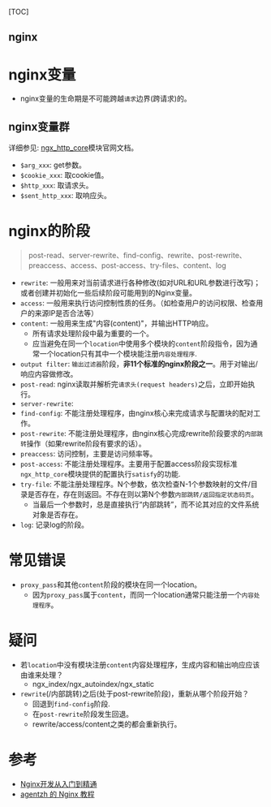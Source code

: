 [TOC]

nginx
---

# nginx变量
* nginx变量的生命期是不可能跨越`请求`边界(跨请求)的。

## nginx变量群
详细参见: [ngx_http_core](http://nginx.org/en/docs/http/ngx_http_core_module.html)模块官网文档。
* `$arg_xxx`: get参数。
* `$cookie_xxx`: 取cookie值。
* `$http_xxx`: 取请求头。
* `$sent_http_xxx`: 取响应头。


# nginx的阶段
> post-read、server-rewrite、find-config、rewrite、post-rewrite、preaccess、access、post-access、try-files、content、log
* `rewrite`: 一般用来对当前请求进行各种修改(如对URL和URL参数进行改写)；或者创建并初始化一些后续阶段可能用到的Nginx变量。
* `access`: 一般用来执行访问控制性质的任务。（如检查用户的访问权限、检查用户的来源IP是否合法等）
* `content`: 一般用来生成"内容(content)"，并输出HTTP响应。
  * 所有请求处理阶段中最为重要的一个。
  * 应当避免在同一个`location`中使用多个模块的`content`阶段指令，因为通常一个location只有其中一个模块能注册`内容处理程序`.
* `output filter`: `输出过滤器`阶段，**非11个标准的nginx阶段之一**。用于对输出/响应内容做修改。
* `post-read`: nginx读取并解析完`请求头(request headers)`之后，立即开始执行。
* `server-rewrite`:
* `find-config`: 不能注册处理程序，由nginx核心来完成请求与配置块的配对工作。
* `post-rewrite`: 不能注册处理程序，由nginx核心完成rewrite阶段要求的`内部跳转`操作（如果rewrite阶段有要求的话）。
* `preaccess`: 访问控制，主要是访问频率等。
* `post-access`: 不能注册处理程序。主要用于配置access阶段实现标准`ngx_http_core`模块提供的配置执行`satisfy`的功能.
* `try-file`: 不能注册处理程序。N个参数，依次检查N-1个参数映射的文件/目录是否存在，存在则返回。不存在则以第N个参数`内部跳转/返回指定状态码页`。
  * 当最后一个参数时，总是直接执行“内部跳转”，而不论其对应的文件系统对象是否存在。
* `log`: 记录log的阶段。


# 常见错误
* `proxy_pass`和其他`content`阶段的模块在同一个location。
  * 因为`proxy_pass`属于`content`，而同一个location通常只能注册一个`内容处理程序`。


# 疑问
* 若`location`中没有模块注册`content`内容处理程序，生成内容和输出响应应该由谁来处理？
  * ngx_index/ngx_autoindex/ngx_static
* `rewrite`(/内部跳转)之后(处于post-rewrite阶段)，重新从哪个阶段开始？
  * 回退到`find-config`阶段.
  * 在`post-rewrite`阶段发生回退。
  * rewrite/access/content之类的都会重新执行。


# 参考

- [Nginx开发从入门到精通](http://tengine.taobao.org/book/)
- [agentzh 的 Nginx 教程](https://openresty.org/download/agentzh-nginx-tutorials-zhcn.html)
